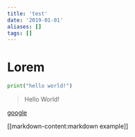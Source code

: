 ```yaml
---
title: 'test'
date: '2019-01-01'
aliases: []
tags: []
---
```


# Lorem

```python
print("hello world!")
```

> Hello World!

[google](https://www.google.com)

[[markdown-content:markdown example]]
